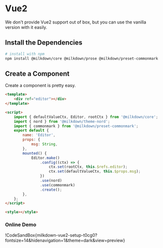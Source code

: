 # Vue2

We don't provide Vue2 support out of box, but you can use the vanilla version with it easily.

## Install the Dependencies

```bash
# install with npm
npm install @milkdown/core @milkdown/prose @milkdown/preset-commonmark @milkdown/theme-nord
```

## Create a Component

Create a component is pretty easy.

```html
<template>
    <div ref="editor"></div>
</template>

<script>
    import { defaultValueCtx, Editor, rootCtx } from '@milkdown/core';
    import { nord } from '@milkdown/theme-nord';
    import { commonmark } from '@milkdown/preset-commonmark';
    export default {
        name: 'Editor',
        props: {
            msg: String,
        },
        mounted() {
            Editor.make()
                .config((ctx) => {
                    ctx.set(rootCtx, this.$refs.editor);
                    ctx.set(defaultValueCtx, this.$props.msg);
                })
                .use(nord)
                .use(commonmark)
                .create();
        },
    };
</script>

<style></style>
```

### Online Demo

!CodeSandBox{milkdown-vue2-setup-t0cg0?fontsize=14&hidenavigation=1&theme=dark&view=preview}
